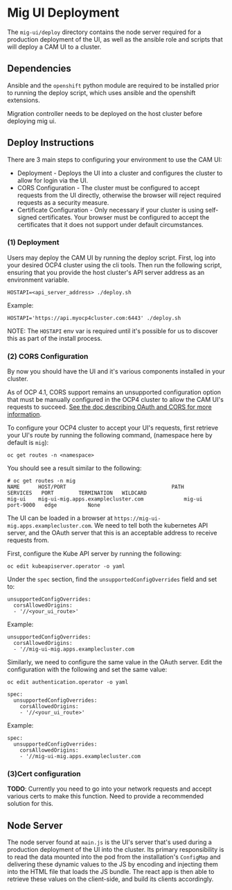 # Mig UI Deployment

The `mig-ui/deploy` directory contains the node server required for a production
deployment of the UI, as well as the ansible role and scripts that will deploy
a CAM UI to a cluster.

## Dependencies

Ansible and the `openshift` python module are required to be installed prior
to running the deploy script, which uses ansible and the openshift extensions.

Migration controller needs to be deployed on the host cluster before deploying mig ui.

## Deploy Instructions

There are 3 main steps to configuring your environment to use the CAM UI:

* Deployment - Deploys the UI into a cluster and configures the cluster to
allow for login via the UI.
* CORS Configuration - The cluster must be configured to accept requests from
the UI directly, otherwise the browser will reject required requests as a
security measure.
* Certificate Configuration - Only necessary if your cluster is using self-signed
certificates. Your browser must be configured to accept the certificates that it
does not support under default circumstances.

### (1) Deployment

Users may deploy the CAM UI by running the deploy script. First, log into your
desired OCP4 cluster using the cli tools. Then run the following script, ensuring
that you provide the host cluster's API server address as an environment variable.

`HOSTAPI=<api_server_address> ./deploy.sh`

Example:

`HOSTAPI='https://api.myocp4cluster.com:6443' ./deploy.sh`

NOTE: The `HOSTAPI` env var is required until it's possible for us to discover
this as part of the install process.

### (2) CORS Configuration

By now you should have the UI and it's various components installed in your
cluster.

As of OCP 4.1, CORS support remains an unsupported configuration option that
must be manually configured in the OCP4 cluster to allow the CAM UI's requests
to succeed. [See the doc describing OAuth and CORS for more information](../docs/oauth_cors.md).

To configure your OCP4 cluster to accept your UI's requests, first retrieve your
UI's route by running the following command, (namespace here by default is `mig`):

`oc get routes -n <namespace>`

You should see a result similar to the following:

```
# oc get routes -n mig
NAME      HOST/PORT                                  PATH      SERVICES   PORT        TERMINATION   WILDCARD
mig-ui    mig-ui-mig.apps.examplecluster.com             mig-ui     port-9000   edge          None
```

The UI can be loaded in a browser at `https://mig-ui-mig.apps.examplecluster.com`. We need to tell
both the kubernetes API server, and the OAuth server that this is an acceptable address
to receive requests from.

First, configure the Kube API server by running the following:

`oc edit kubeapiserver.operator -o yaml`

Under the `spec` section, find the `unsupportedConfigOverrides` field and set to:

```
unsupportedConfigOverrides:
  corsAllowedOrigins:
  - '//<your_ui_route>'
```

Example:

```
unsupportedConfigOverrides:
  corsAllowedOrigins:
  - '//mig-ui-mig.apps.examplecluster.com
```

Similarly, we need to configure the same value in the OAuth server. Edit the
configuration with the following and set the same value:

`oc edit authentication.operator -o yaml`

```
spec:
  unsupportedConfigOverrides:
    corsAllowedOrigins:
    - '//<your_ui_route>'
```

Example:

```
spec:
  unsupportedConfigOverrides:
    corsAllowedOrigins:
    - '//mig-ui-mig.apps.examplecluster.com
```

### (3)Cert configuration

**TODO**: Currently you need to go into your network requests and accept various
certs to make this function. Need to provide a recommended solution for this.

## Node Server

The node server found at `main.js` is the UI's server that's used during a
production deployment of the UI into the cluster. Its primary responsibility
is to read the data mounted into the pod from the installation's `ConfigMap`
and delivering these dynamic values to the JS by encoding and injecting them
into the HTML file that loads the JS bundle. The react app is then able to
retrieve these values on the client-side, and build its clients accordingly.
